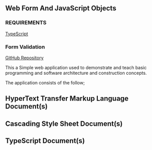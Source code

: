 ---
---

## Web Form And JavaScript Objects
### REQUIREMENTS
[TypeScript](https://www.typescriptlang.org/)

### Form Validation
[GitHub Repository](https://github.com/TheRealCasadaro/TheRealCasadaro-WebFormAndJavaScriptObjects)

This a Simple web application used to demonstrate and teach basic programming and software architecture and construction concepts.

The application consists of the follow;

## HyperText Transfer Markup Language Document(s)
## Cascading Style Sheet Document(s)
## TypeScript Document(s)